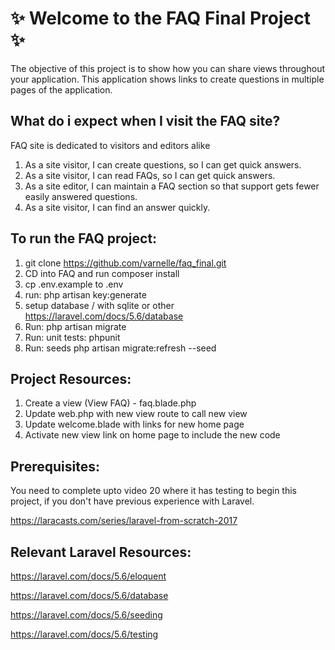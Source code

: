 # :sparkles: **Welcome to the FAQ Final Project** :sparkles:
 

The objective of this project is to show how you can share views throughout your application. 
This application shows links to create questions in multiple pages of the application. 
 
## What do i expect when I visit the FAQ site?

 FAQ site is dedicated to visitors and editors alike
   1. As a site visitor, I can create questions, so I can get quick answers.
   2. As a site visitor, I can read FAQs, so I can get quick answers.
   3. As a site editor, I can maintain a FAQ section so that support gets fewer easily answered questions.
   4. As a site visitor, I can find an answer quickly. 


## To run the FAQ project:

1. git clone https://github.com/varnelle/faq_final.git
2. CD into FAQ and run composer install
3. cp .env.example to .env
4. run: php artisan key:generate
5. setup database / with sqlite or other https://laravel.com/docs/5.6/database
6. Run: php artisan migrate
7. Run: unit tests: phpunit
8. Run: seeds php artisan migrate:refresh --seed

## Project Resources:
1.  Create a view (View FAQ) - faq.blade.php
2.  Update web.php with new view route to call new view
3.  Update welcome.blade with links for new home page
4.  Activate new view link on home page to include the new code

## Prerequisites:
You need to complete upto video 20 where it has testing to begin this project, if you don't have previous experience with Laravel.

https://laracasts.com/series/laravel-from-scratch-2017

## Relevant Laravel Resources:

https://laravel.com/docs/5.6/eloquent

https://laravel.com/docs/5.6/database

https://laravel.com/docs/5.6/seeding

https://laravel.com/docs/5.6/testing



